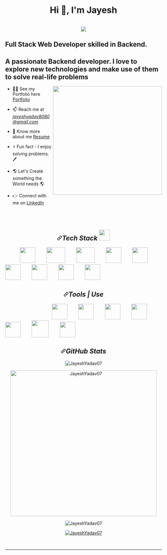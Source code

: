 
<h1 align="center">Hi 👋, I'm Jayesh </h1>
<br/>
<div align="center">
 <img src="https://readme-typing-svg.herokuapp.com/?lines=Full+Stack+Web+Developer;Back+end+Developer;Web+Developer;Quick+learner&color=cyan&center=true" />
</div>
<h2>Full Stack Web Developer skilled in Backend.</h2>
<h2>A passionate Backend developer. I love to explore new technologies and make use of them to solve real-life problems </h2>
<img align="right" alt "Coding" width="350" src="https://camo.githubusercontent.com/b031dd766cfe15f73313260e8ef489bd6437fa30c84765973bb2fa059175789d/68747470733a2f2f692e70696e696d672e636f6d2f6f726967696e616c732f31382f61342f39342f31386134393439666339633830363731373264336239366533303265373039372e676966">






- 👨‍💻 See my Portfolio here [Portfolio](https://jayeshyadav07.github.io/)

- 📫 Reach me at *jayeshyadav8080@gmail.com*

- 📄 Know more about me [Resume](https://drive.google.com/file/d/1TV1bN4X0xh1w9lmxOz0O48OxD2qjpd61/view?usp=share_link)

- ⚡ Fun fact - I enjoy solving problems. 🖊️

-  🌎 Let's Create something the World needs 🌎

- 👉 Connect with me on [LinkedIn](https://www.linkedin.com/in/yadav-jayesh/)

<br><br>


<h2 align="center" dir="auto"><a id="user-content-tech-stack-" class="anchor" aria-hidden="true" href="#tech-stack-"><svg class="octicon octicon-link" viewBox="0 0 16 16" version="1.1" width="16" height="16" aria-hidden="true"><path fill-rule="evenodd" d="M7.775 3.275a.75.75 0 001.06 1.06l1.25-1.25a2 2 0 112.83 2.83l-2.5 2.5a2 2 0 01-2.83 0 .75.75 0 00-1.06 1.06 3.5 3.5 0 004.95 0l2.5-2.5a3.5 3.5 0 00-4.95-4.95l-1.25 1.25zm-4.69 9.64a2 2 0 010-2.83l2.5-2.5a2 2 0 012.83 0 .75.75 0 001.06-1.06 3.5 3.5 0 00-4.95 0l-2.5 2.5a3.5 3.5 0 004.95 4.95l1.25-1.25a.75.75 0 00-1.06-1.06l-1.25 1.25a2 2 0 01-2.83 0z"></path></svg></a><i>Tech Stack <a target="_blank" rel="noopener noreferrer nofollow" href="https://camo.githubusercontent.com/beb64ff21c883e318e4f5db5231c2ba4175705bea1c9249e82a41ab375db4f75/68747470733a2f2f6d65646961322e67697068792e636f6d2f6d656469612f51737347456d706b79454f684243623765312f67697068792e6769663f6369643d656366303565343761306e336769316266716e74716d6f62386739616964316f796a327772336473336d67373030626c267269643d67697068792e676966"><img src="https://camo.githubusercontent.com/beb64ff21c883e318e4f5db5231c2ba4175705bea1c9249e82a41ab375db4f75/68747470733a2f2f6d65646961322e67697068792e636f6d2f6d656469612f51737347456d706b79454f684243623765312f67697068792e6769663f6369643d656366303565343761306e336769316266716e74716d6f62386739616964316f796a327772336473336d67373030626c267269643d67697068792e676966" width="35" style="max-width: 100%;"></a></i></h2>
<div style="margin: 0px auto; display: inline;">  &nbsp; &nbsp;   &nbsp; &nbsp; &nbsp; &nbsp;  <img src="https://encrypted-tbn0.gstatic.com/images?q=tbn:ANd9GcTTP_RBWniG6RLuxBFaaQFguZB9ycs_w6Xbjw&usqp=CAU" style="width: 50px;" alt="">
 &nbsp; &nbsp; &nbsp; &nbsp;  <img src="https://cdn4.iconfinder.com/data/icons/social-media-logos-6/512/121-css3-512.png" style="width: 60px; height: 50px; margin-bottom: 5px;" alt="">
  &nbsp; &nbsp; &nbsp; &nbsp; <img src="https://upload.wikimedia.org/wikipedia/commons/thumb/3/38/HTML5_Badge.svg/800px-HTML5_Badge.svg.png" style="width: 60px; height: 50px; margin-bottom: 5px;" alt="">
  &nbsp; &nbsp; &nbsp; &nbsp; <img src="https://icons-for-free.com/iconfiles/png/512/js+library+long+shadow+nodejs+web+icon-1320184850167478047.png" style="width: 50px; height: 50px; margin-bottom: 5px;" alt="">
 &nbsp; &nbsp; &nbsp; &nbsp;  <img src="https://ih1.redbubble.net/image.438908244.6144/st,small,507x507-pad,600x600,f8f8f8.u2.jpg" style="width: 50px; height: 50px; margin-bottom: 5px;" alt="">
&nbsp; &nbsp; &nbsp; &nbsp;   <img src="https://cdn.iconscout.com/icon/free/png-256/mongodb-5-1175140.png" style="width: 50px; height: 50px; margin-bottom: 5px;" alt="">
&nbsp; &nbsp; &nbsp; &nbsp;   <img src="https://play-lh.googleusercontent.com/9zvNJHedNg_6lOdwcodODMVsyeHKxuTIpnbBzomRGGZAp_vKVXnd5SlF8XZcXyGYjQ" style="width: 50px; height: 50px; margin-bottom: 5px;" alt="">
 &nbsp; &nbsp; &nbsp; &nbsp;  <img src="https://obscureproblemsandgotchas.com/wp-content/uploads/2018/06/bootstrap-stack-e1530246058846.png" style="width: 50px; height: 50px; margin-bottom: 5px;" alt="">
 &nbsp; &nbsp; &nbsp; &nbsp;  <img src="https://encrypted-tbn0.gstatic.com/images?q=tbn:ANd9GcTJCTPT5iKGh1Fzcwyz4aOdD5hvqAfpphGQHw&usqp=CAU" style="width: 50px; height: 50px; margin-bottom: 5px;" alt="">
  

<br>
<h2 align="center" dir="auto"><a id="user-content-tech-stack-" class="anchor" aria-hidden="true" href="#tech-stack-"><svg class="octicon octicon-link" viewBox="0 0 16 16" version="1.1" width="16" height="16" aria-hidden="true"><path fill-rule="evenodd" d="M7.775 3.275a.75.75 0 001.06 1.06l1.25-1.25a2 2 0 112.83 2.83l-2.5 2.5a2 2 0 01-2.83 0 .75.75 0 00-1.06 1.06 3.5 3.5 0 004.95 0l2.5-2.5a3.5 3.5 0 00-4.95-4.95l-1.25 1.25zm-4.69 9.64a2 2 0 010-2.83l2.5-2.5a2 2 0 012.83 0 .75.75 0 001.06-1.06 3.5 3.5 0 00-4.95 0l-2.5 2.5a3.5 3.5 0 004.95 4.95l1.25-1.25a.75.75 0 00-1.06-1.06l-1.25 1.25a2 2 0 01-2.83 0z"></path></svg></a><i>Tools | Use</i></h2>
<div style="margin: 0px auto; display: inline;">  &nbsp; &nbsp;  &nbsp; &nbsp; &nbsp; &nbsp;  &nbsp; &nbsp; &nbsp; &nbsp;  &nbsp; &nbsp; &nbsp; &nbsp; &nbsp;   &nbsp; &nbsp; &nbsp; &nbsp; <img src="https://upload.wikimedia.org/wikipedia/commons/4/45/Notion_app_logo.png" style="width: 50px;" alt="">
    &nbsp; &nbsp;  &nbsp; &nbsp; <img src="https://git-scm.com/images/logos/downloads/Git-Icon-1788C.png" style="width: 50px;" alt="">
    &nbsp; &nbsp;  &nbsp; &nbsp; <img src="https://cdn-icons-png.flaticon.com/512/25/25231.png" style="width: 50px;" alt="">
    &nbsp; &nbsp;  &nbsp; &nbsp; <img src="https://cdn.freebiesupply.com/logos/large/2x/netlify-logo-png-transparent.png" style="width: 50px;" alt="">
    &nbsp; &nbsp;  &nbsp; &nbsp; <img src="https://code.visualstudio.com/assets/images/code-stable.png" style="width: 50px;" alt="">
    &nbsp; &nbsp;  &nbsp; &nbsp; <img src="https://cdn.worldvectorlogo.com/logos/postman.svg" style="width: 55px;" alt="">
    &nbsp; &nbsp;  &nbsp; &nbsp; <img src="https://avatars.githubusercontent.com/u/77067997?s=200&v=4" style="width: 50px;" alt="">
 <br>
  
  
    

<!--   <h2 align="center" dir="auto"><a id="user-content-tech-stack-" class="anchor" aria-hidden="true" href="#tech-stack-"><svg class="octicon octicon-link" viewBox="0 0 16 16" version="1.1" width="16" height="16" aria-hidden="true"><path fill-rule="evenodd" d="M7.775 3.275a.75.75 0 001.06 1.06l1.25-1.25a2 2 0 112.83 2.83l-2.5 2.5a2 2 0 01-2.83 0 .75.75 0 00-1.06 1.06 3.5 3.5 0 004.95 0l2.5-2.5a3.5 3.5 0 00-4.95-4.95l-1.25 1.25zm-4.69 9.64a2 2 0 010-2.83l2.5-2.5a2 2 0 012.83 0 .75.75 0 001.06-1.06 3.5 3.5 0 00-4.95 0l-2.5 2.5a3.5 3.5 0 004.95 4.95l1.25-1.25a.75.75 0 00-1.06-1.06l-1.25 1.25a2 2 0 01-2.83 0z"></path></svg></a><i>Connect with me</i></h2>
 <p align="center" dir="auto">
              &nbsp;   &nbsp;  <a href="https://www.linkedin.com/in/imran-sutar-0a858425b/" rel="nofollow"><img align="center" src="https://camo.githubusercontent.com/1b3a98a6f9dc0b661fff8ca80b84338580750ffba882bd625efe869293d05307/68747470733a2f2f736b696c6c69636f6e732e6465762f69636f6e733f693d6c696e6b6564696e" alt="linkedin" data-canonical-src="https://skillicons.dev/icons?i=linkedin" style="max-width: 100%;"></a>
            &nbsp;   &nbsp;   &nbsp;   &nbsp;   <a title="sutarimran47@gmail.com" href="mailto:sutarimran47@gmail.com"><img align="center" src="https://camo.githubusercontent.com/70917cb7756d2e3f19d86872d89102269d6aed7115a7be64f29bbf1aed12baf9/68747470733a2f2f63646e2d69636f6e732d706e672e666c617469636f6e2e636f6d2f3132382f3838382f3838383835332e706e67" width="50px" alt="mail-me" data-canonical-src="https://cdn-icons-png.flaticon.com/128/888/888853.png" style="max-width: 100%;"></a>
            &nbsp;   &nbsp;   &nbsp;   &nbsp;  <a href="https://wa.me/919370093936" rel="nofollow"><img align="center" src="https://camo.githubusercontent.com/6590702cef8b9697656ce084d83381fa8a9de03b317fbef452288f00d1085b9a/68747470733a2f2f63646e2d69636f6e732d706e672e666c617469636f6e2e636f6d2f3132382f3733332f3733333538352e706e67" width="50px" alt="whatsapp-me" data-canonical-src="https://cdn-icons-png.flaticon.com/128/733/733585.png" style="max-width: 100%;"></a>
            &nbsp;   &nbsp;   &nbsp;   &nbsp;  <a href="https://github.com/JayeshYadav07"><img align="center" src="https://user-images.githubusercontent.com/107247913/185736439-402f6025-1e63-4eb3-b770-aacd5e4b1386.png" width="50px" alt="portfolio" style="max-width: 100%;"></a>
        </p> -->
<p align="left">
</p>
  
  
  
  
  <h2 align="center" dir="auto"><a id="user-content-tech-stack-" class="anchor" aria-hidden="true" href="#tech-stack-"><svg class="octicon octicon-link" viewBox="0 0 16 16" version="1.1" width="16" height="16" aria-hidden="true"><path fill-rule="evenodd" d="M7.775 3.275a.75.75 0 001.06 1.06l1.25-1.25a2 2 0 112.83 2.83l-2.5 2.5a2 2 0 01-2.83 0 .75.75 0 00-1.06 1.06 3.5 3.5 0 004.95 0l2.5-2.5a3.5 3.5 0 00-4.95-4.95l-1.25 1.25zm-4.69 9.64a2 2 0 010-2.83l2.5-2.5a2 2 0 012.83 0 .75.75 0 001.06-1.06 3.5 3.5 0 00-4.95 0l-2.5 2.5a3.5 3.5 0 004.95 4.95l1.25-1.25a.75.75 0 00-1.06-1.06l-1.25 1.25a2 2 0 01-2.83 0z"></path></svg></a><i>GitHub Stats</i></h2>

   
<p  align="center" ><img   src="https://github-readme-stats.vercel.app/api?username=JayeshYadav07&show_icons=true&locale=en" alt="JayeshYadav07" /></p> 
<p  align="center" ><img style="width:470px" src="https://github-readme-stats.vercel.app/api/top-langs?username=JayeshYadav07&show_icons=true&locale=en&layout=compact" alt="JayeshYadav07" /></p> 
<p  align="center"><img  src="https://github-readme-streak-stats.herokuapp.com/?user=JayeshYadav07&" alt="JayeshYadav07" /></p>
          <p align="center"> <a href="https://github.com/ryo-ma/github-profile-trophy"><img src="https://github-profile-trophy.vercel.app/?username=JayeshYadav07" alt="JayeshYadav07" /></a> </p>

  <br><hr>
  
  <h3 al
